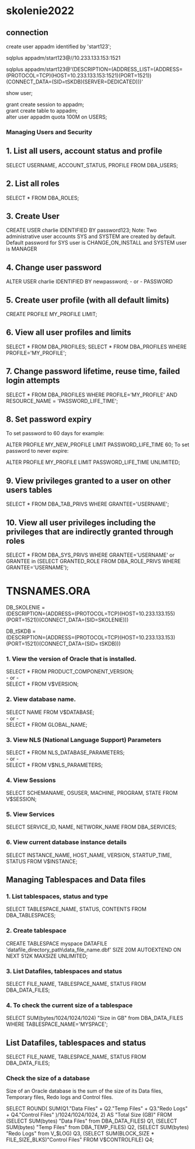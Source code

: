 # skolenie2022

## connection

create user appadm identified by 'start123'; <br />

sqlplus appadm/start123@//10.233.133.153:1521 <br />

sqlplus appadm/start123@'(DESCRIPTION=(ADDRESS_LIST=(ADDRESS=(PROTOCOL=TCP)(HOST=10.233.133.153:1521)(PORT=1521))(CONNECT_DATA=(SID=tSKDB)(SERVER=DEDICATED)))' 
<br />

show user; <br />

grant create session to appadm; <br />
grant create table to appadm; <br />
alter user appadm quota 100M on USERS;


### Managing Users and Security
## 1. List all users, account status and profile
   SELECT USERNAME, ACCOUNT_STATUS, PROFILE FROM DBA_USERS;
   
## 2. List all roles
   SELECT * FROM DBA_ROLES;
   
## 3. Create User
   CREATE USER charlie IDENTIFIED BY password123;
   Note: Two administrative user accounts SYS and SYSTEM are created by default. Default password for SYS user is CHANGE_ON_INSTALL and SYSTEM user is MANAGER
   
## 4. Change user password
   ALTER USER charlie IDENTIFIED BY newpassword;
    - or -
   PASSWORD
   
## 5. Create user profile (with all default limits)
   CREATE PROFILE MY_PROFILE LIMIT;
   
## 6. View all user profiles and limits
   SELECT * FROM DBA_PROFILES;
   SELECT * FROM DBA_PROFILES WHERE PROFILE='MY_PROFILE';
   
## 7. Change password lifetime, reuse time, failed login attempts
   SELECT * FROM DBA_PROFILES WHERE PROFILE='MY_PROFILE' AND RESOURCE_NAME = 'PASSWORD_LIFE_TIME';
   
## 8. Set password expiry
To set password to 60 days for example:

   ALTER PROFILE MY_NEW_PROFILE LIMIT PASSWORD_LIFE_TIME 60;
To set password to never expire:

   ALTER PROFILE MY_PROFILE LIMIT PASSWORD_LIFE_TIME UNLIMITED;
## 9. View privileges granted to a user on other users tables
   SELECT * FROM DBA_TAB_PRIVS WHERE GRANTEE='USERNAME';
## 10. View all user privileges including the privileges that are indirectly granted through roles
   SELECT * FROM DBA_SYS_PRIVS WHERE GRANTEE='USERNAME' or GRANTEE in (SELECT GRANTED_ROLE FROM DBA_ROLE_PRIVS WHERE GRANTEE='USERNAME');

# TNSNAMES.ORA   
DB_SKOLENIE =  <br />
(DESCRIPTION=(ADDRESS=(PROTOCOL=TCP)(HOST=10.233.133.155)(PORT=1521))(CONNECT_DATA=(SID=SKOLENIE))) <br />


DB_tSKDB = <br />
(DESCRIPTION=(ADDRESS=(PROTOCOL=TCP)(HOST=10.233.133.153)(PORT=1521))(CONNECT_DATA=(SID= tSKDB))) <br />




### 1. View the version of Oracle that is installed.
   SELECT * FROM PRODUCT_COMPONENT_VERSION; <br />
    - or - <br />
   SELECT * FROM V$VERSION; <br />
   
### 2. View database name.
   SELECT NAME FROM V$DATABASE; <br />
    - or - <br />
   SELECT * FROM GLOBAL_NAME; <br />
### 3. View NLS (National Language Support) Parameters
   SELECT * FROM NLS_DATABASE_PARAMETERS; <br />
    - or - <br />
   SELECT * FROM V$NLS_PARAMETERS; <br />
   
### 4. View Sessions
   SELECT SCHEMANAME, OSUSER, MACHINE, PROGRAM, STATE FROM V$SESSION; <br />
   
### 5. View Services
   SELECT SERVICE_ID, NAME, NETWORK_NAME FROM DBA_SERVICES; <br />
   
### 6. View current database instance details
   SELECT INSTANCE_NAME, HOST_NAME, VERSION, STARTUP_TIME, STATUS FROM V$INSTANCE; <br />

## Managing Tablespaces and Data files
### 1. List tablespaces, status and type
   SELECT TABLESPACE_NAME, STATUS, CONTENTS FROM DBA_TABLESPACES; <br />
   
### 2. Create tablespace
   CREATE TABLESPACE myspace 
       DATAFILE 'datafile_directory_path\data_file_name.dbf' 
       SIZE 20M 
       AUTOEXTEND ON
       NEXT 512K
    MAXSIZE UNLIMITED;
    
### 3. List Datafiles, tablespaces and status
   SELECT FILE_NAME, TABLESPACE_NAME, STATUS FROM DBA_DATA_FILES;
   
### 4. To check the current size of a tablespace
   SELECT SUM(bytes/1024/1024/1024) "Size in GB" from DBA_DATA_FILES WHERE TABLESPACE_NAME='MYSPACE';

## List Datafiles, tablespaces and status
   SELECT FILE_NAME, TABLESPACE_NAME, STATUS FROM DBA_DATA_FILES;

### Check the size of a database
Size of an Oracle database is the sum of the size of its Data files, Temporary files, Redo logs and Control files.

   SELECT ROUND(
       SUM(Q1."Data Files" + 
           Q2."Temp Files" + 
           Q3."Redo Logs" + 
           Q4."Control Files"
           )/1024/1024/1024,  2) 
       AS "Total Size (GB)"
   FROM
    (SELECT SUM(bytes) "Data Files" from DBA_DATA_FILES) Q1,
    (SELECT SUM(bytes) "Temp Files" from DBA_TEMP_FILES) Q2,
    (SELECT SUM(bytes) "Redo Logs" from V_$LOG) Q3,
    (SELECT SUM(BLOCK_SIZE * FILE_SIZE_BLKS)"Control Files" FROM V$CONTROLFILE) Q4;


